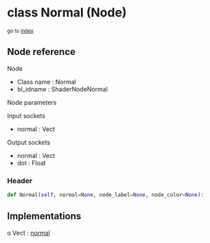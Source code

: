 # class Normal (Node)

<sub>go to [index](/docs/index.md)</sub>

## Node reference

Node
 - Class name : Normal
 - bl_idname : ShaderNodeNormal

Node parameters

Input sockets
 - normal : Vect

Output sockets
 - normal : Vect
 - dot : Float

### Header

``` python
def Normal(self, normal=None, node_label=None, node_color=None):
```

## Implementations

o Vect : [normal](/docs/Shader_classes/Vect.md#normal) 


